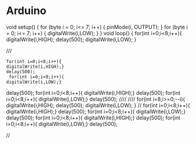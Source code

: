 # Arduino
void setup()
{
  for (byte i = 0; i<= 7; i++) {
pinMode(i, OUTPUT);
}
  for (byte i = 0; i<= 7; i++) {
digitalWrite(i,LOW);
}
}
void loop()
{
    for(int i=0;i<8;i++){
    digitalWrite(i,HIGH);
	delay(500);
    digitalWrite(i,LOW);
  }
  
  ///
  
    for(int i=0;i<8;i++){
    digitalWrite(i,HIGH);}
    delay(500);
     for(int i=0;i<8;i++){
    digitalWrite(i,LOW);}
  delay(500);
    for(int i=0;i<8;i++){
    digitalWrite(i,HIGH);}
    delay(500);
     for(int i=0;i<8;i++){
    digitalWrite(i,LOW);}
  delay(500);
  ////
  ////
  for(int i=8;i>=0;--i){
    digitalWrite(i,HIGH);
 	delay(500);
    digitalWrite(i,LOW);
  }
  //
   for(int i=0;i<8;i++){
    digitalWrite(i,HIGH);}
    delay(500);
     for(int i=0;i<8;i++){
    digitalWrite(i,LOW);}
  delay(500);
    for(int i=0;i<8;i++){
    digitalWrite(i,HIGH);}
    delay(500);
     for(int i=0;i<8;i++){
    digitalWrite(i,LOW);}
  delay(500);
  
  
  //
